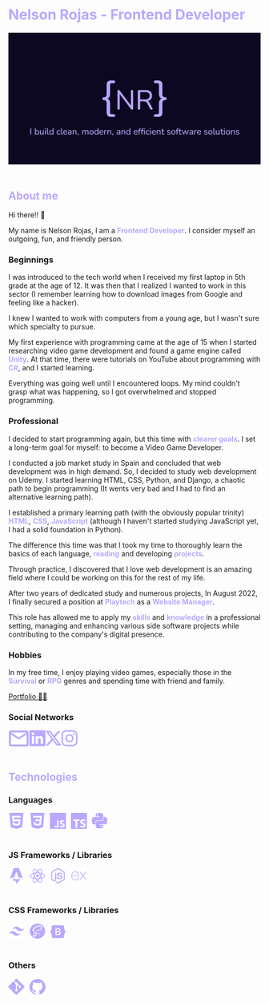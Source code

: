 <h1 style="color:#baa8ff;">Nelson Rojas - Frontend Developer</h1>
    <a href="https://nelsonrojas.dev" target="_blank">
        <img src="img/og-image.png" alt="Nelson Rojas - Frontend Web Developer" />
    </a>
<br /><br />

<h2 style="color:#baa8ff;">About me</h2>

Hi there!! 👋

My name is Nelson Rojas, I am a <strong style="color: #baa8ff;">Frontend Developer</strong>. I consider myself an outgoing, fun, and friendly person.

<h3>Beginnings</h3>

I was introduced to the tech world when I received my first laptop in 5th grade at the age of 12. It was then that I realized I wanted to work in this sector (I remember learning how to download images from Google and feeling like a hacker).

I knew I wanted to work with computers from a young age, but I wasn't sure which specialty to pursue.

My first experience with programming came at the age of 15 when I started researching video game development and found a game engine called <strong style="color: #baa8ff;">Unity</strong>. At that time, there were tutorials on YouTube about programming with <strong style="color: #baa8ff;">C#</strong>, and I started learning. 

Everything was going well until I encountered loops. My mind couldn't grasp what was happening, so I got overwhelmed and stopped programming.

<h3>Professional</h3>
I decided to start programming again, but this time with 
<strong style="color: #baa8ff;">clearer goals</strong>. I set a long-term goal for myself: to become a Video Game Developer. 

I conducted a job market study in Spain and concluded that web development was in high demand. So, I decided to study web development on Udemy. I started learning HTML, CSS, Python, and Django, a chaotic path to begin programming (It wents very bad and I had to find an alternative learning path).

I established a primary learning path (with the obviously popular trinity) <strong style="color: #baa8ff;">HTML</strong>, <strong style="color: #baa8ff;">CSS</strong>, <strong style="color: #baa8ff;">JavaScript</strong> (although I haven't started studying JavaScript yet, I had a solid foundation in Python). 

The difference this time was that I took my time to thoroughly learn the basics of each language, <strong style="color: #baa8ff;">reading</strong> and developing <strong style="color: #baa8ff;">projects</strong>.

Through practice, I discovered that I love web development is an amazing field where I could be working on this for the rest of my life.

After two years of dedicated study and numerous projects, In August 2022, I finally secured a position at <strong style="color: #baa8ff;">Playtech</strong> as a <strong style="color: #baa8ff;">Website Manager</strong>.

This role has allowed me to apply my <strong style="color: #baa8ff;">skills</strong> and <strong style="color: #baa8ff;">knowledge</strong> in a professional setting, managing and enhancing various side software projects while contributing to the company's digital presence.

<h3>Hobbies</h3>

In my free time, I enjoy playing video games, especially those in the <strong style="color: #baa8ff;">Survival</strong> or <strong style="color: #baa8ff;">RPG</strong> genres and spending time with friend and family.

[Portfolio 🧑‍💻](https://nelsonrojas.dev)

<h3>Social Networks</h3>
<a target="_blank" href="mailto:nelson_rojas_janda@hotmail.com">
    <img align="left" src="img/mail.svg" alt="email" width="42">
</a>
<a target="_blank" href="https://www.linkedin.com/in/nr-dev">
    <img align="left" src="img/linkedin.svg" alt="linkedin"width="32">
</a>
<a target="_blank" href="https://twitter.com/N3LSONROJ4S">
    <img align="left" src="img/x.svg" alt="x or twitter"width="32">
</a>
<a target="_blank" href="https://instagram.com/na_rj_?utm_medium=copy_link">
    <img align="left" src="img/instagram.svg" alt="instagram"width="32">
</a>

<br><br><br>

<h2 style="color:#baa8ff;">Technologies</h2>
<h3>Languages</h3>
<img width="32" align="left" style="margin-inline-end: .6rem;" src="img/html-5.svg" alt="html5">
<img width="32" align="left" style="margin-inline-end: .6rem;" src="img/css3.svg" alt="css3">
<img width="32" align="left" style="margin-inline-end: .6rem;" src="img/javascript.svg" alt="javascript">
<img width="32" align="left" style="margin-inline-end: .6rem;" src="img/typescript.svg" alt="typescript">
<img width="32" align="left" style="margin-inline-end: .6rem;" src="img/python.svg" alt="python">
<br><br><br>

<h3>JS Frameworks / Libraries</h3>
<img width="32" align="left" style="margin-inline-end: .6rem;" src="img/astro.svg" alt="Astro">
<img width="32" align="left" style="margin-inline-end: .6rem;" src="img/react.svg" alt="react">
<img width="32" align="left" style="margin-inline-end: .6rem;" src="img/nodejs.svg" alt="nodejs">
<img width="32" align="left" style="margin-inline-end: .6rem;" src="img/express-js.svg" alt="expressjs">
<br><br><br>

<h3>CSS Frameworks / Libraries</h3>
<img width="32" align="left" style="margin-inline-end: .6rem;" src="img/tailwind-css.svg" alt="tailwindcss">
<img width="32" align="left" style="margin-inline-end: .6rem;" src="img/sass.svg" alt="sass">
<img width="32" align="left" style="margin-inline-end: .6rem;" src="img/bootstrap.svg" alt="bootstrap">
<br><br><br>

<h3>Others</h3>
<img width="32" align="left" style="margin-inline-end: .6rem;" src="img/git.svg" alt="git">
<img width="32" align="left" style="margin-inline-end: .6rem;" src="img/github.svg" alt="github">
